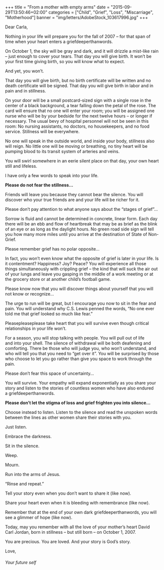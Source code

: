 +++
title = "From a mother with empty arms"
date = "2015-09-29T13:50:46+02:00"
categories = ["Child", "Grief", "Loss", "Miscarriage", "Motherhood"]
banner = "img/letters/AdobeStock_103617996.jpg"
+++
<div class="mk-single-content clearfix" itemprop="mainEntityOfPage">
	<p>Dear Carla,</p>
<p>Nothing in your life will prepare you for the fall of 2007 – for that span of time when your heart enters a griefdeeperthanwords.<span id="more-120"></span></p>
<p>On October 1, the sky will be gray and dark, and it will drizzle a mist-like rain – just enough to cover your tears. That day you will give birth. It won’t be your first time giving birth, so you will know what to expect.</p>
<p>And yet, you won’t.</p>
<p>That day you will give birth, but no birth certificate will be written and no death certificate will be signed. That day you will give birth in labor and in pain and in stillness.</p>
<p>On your door will be a small postcard-sized sign&nbsp;with a single rose in the center of a black background, a tear falling down the petal of the rose. The card will ensure that no one will enter your room; you will be assigned one nurse who will&nbsp;be by your bedside for the next twelve hours – or longer if necessary. The usual bevy of hospital personnel will not be seen in this room: No nursing assistants, no doctors, no housekeepers, and no food service. Stillness will be everywhere.</p>
<p>No one will speak in the outside world, and inside your body, stillness also will&nbsp;reign. No little one will be moving or breathing, no tiny heart will be pumping blood to its transit system&nbsp;of arteries and veins.</p>
<p>You will swirl somewhere in an eerie silent place on that day, your own heart still and lifeless.</p>
<p>I have only a few words to speak into your life.</p>
<p><strong>Please do not fear the stillness…</strong></p>
<p>Friends will leave you because they cannot bear the silence. You will discover who your true friends are and your life will be richer for it.</p>
<p>Please don’t pay attention to what anyone says about the&nbsp;“stages of grief”…</p>
<p>Sorrow is fluid and cannot be determined in concrete, linear form. Each day there will be an ebb and flow of heartbreak that may be as brief as the blink of an eye or as long as the daylight hours. No green road side sign will tell you how many more miles until you arrive at the destination of State of Non-Grief.</p>
<p>Please remember grief has no polar opposite…</p>
<p>In fact, you won’t even know what the opposite of grief is later in your life. Is it contentment? Happiness? Joy? Peace? You will experience all those things simultaneously with crippling grief – the kind that will suck the air out of your lungs and leave you gasping in the middle of a work meeting or at the grocery store or at another child’s football game.</p>
<p>Please know now that you will&nbsp;discover things about yourself that you will not know or recognize…</p>
<p>The urge to run will be great, but I encourage you now to sit in the fear and pain. You will understand why C.S. Lewis penned the words, “No one ever told me that grief looked so much like fear.”</p>
<p>Pleasepleaseplease take heart that you will survive even though critical relationships in your life won’t.</p>
<p>For a season, you will stop talking with people. You will pull out of life and&nbsp;into your shell. The&nbsp;silence of withdrawal will be both deafening and comforting. There be those who will judge you, who won’t understand, and who will tell you that you need to “get over it”. You will be surprised by those who choose to let you go rather than give you space to work through the pain.</p>
<p>Please don’t fear this space of uncertainty…</p>
<p>You will survive. Your empathy will expand exponentially as you share your story and listen to the stories of countless women who have also endured a&nbsp;griefdeeperthanwords.</p>
<p><strong>Please don’t let the stigma of loss and grief frighten you into silence…</strong></p>
<p>Choose instead to listen. Listen to the silence and read the unspoken words between the lines as other women share their stories with you.</p>
<p>Just listen.</p>
<p>Embrace the darkness.</p>
<p>Sit in the silence.</p>
<p>Weep.</p>
<p>Mourn.</p>
<p>Run into the arms of Jesus.</p>
<p>“Rinse and repeat.”</p>
<p>Tell your story even when you don’t want to share it (like now).</p>
<p>Share your heart even when it is bleeding with remembrance (like now).</p>
<p>Remember that at the end of your own dark&nbsp;griefdeeperthanwords, you will see&nbsp;a glimmer of hope (like now).</p>
<p>Today, may you remember with all the love of your mother’s heart David Carl Jordan, born in stillness – but still born – on October 1, 2007.</p>
<p>You are precious. You are loved. And your story is God’s story.</p>
<p>Love,</p>
<h6 class="signature">Your future self</h6>
</div>